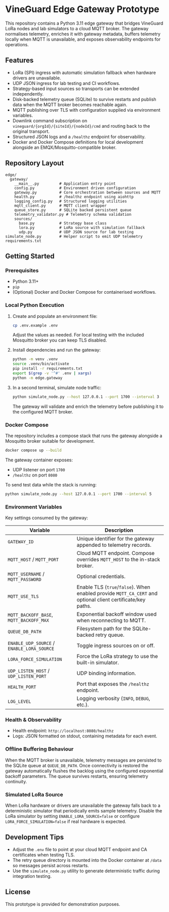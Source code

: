 # VineGuard Edge Gateway Prototype

This repository contains a Python 3.11 edge gateway that bridges VineGuard LoRa nodes and lab simulators to a cloud MQTT broker. The gateway normalises telemetry, enriches it with gateway metadata, buffers telemetry locally when MQTT is unavailable, and exposes observability endpoints for operations.

## Features

- LoRa (SPI) ingress with automatic simulation fallback when hardware drivers are unavailable.
- UDP JSON ingress for lab testing and CI workflows.
- Strategy-based input sources so transports can be extended independently.
- Disk-backed telemetry queue (SQLite) to survive restarts and publish data when the MQTT broker becomes reachable again.
- MQTT publishing over TLS with configuration supplied via environment variables.
- Downlink command subscription on `vineguard/{orgId}/{siteId}/{nodeId}/cmd` and routing back to the original transport.
- Structured JSON logs and a `/healthz` endpoint for observability.
- Docker and Docker Compose definitions for local development alongside an EMQX/Mosquitto-compatible broker.

## Repository Layout

```
edge/
  gateway/
    __main__.py         # Application entry point
    config.py           # Environment driven configuration
    gateway.py          # Core orchestration between sources and MQTT
    health.py           # /healthz endpoint using aiohttp
    logging_config.py   # Structured logging utilities
    mqtt_client.py      # MQTT client wrapper
    queue_store.py      # SQLite backed persistent queue
    telemetry_validator.py # Telemetry schema validation
    sources/
      base.py           # Strategy base class
      lora.py           # LoRa source with simulation fallback
      udp.py            # UDP JSON source for lab testing
simulate_node.py        # Helper script to emit UDP telemetry
requirements.txt
```

## Getting Started

### Prerequisites

- Python 3.11+
- `pip`
- (Optional) Docker and Docker Compose for containerised workflows.

### Local Python Execution

1. Create and populate an environment file:

   ```bash
   cp .env.example .env
   ```

   Adjust the values as needed. For local testing with the included Mosquitto broker you can keep TLS disabled.

2. Install dependencies and run the gateway:

   ```bash
   python -m venv .venv
   source .venv/bin/activate
   pip install -r requirements.txt
   export $(grep -v '^#' .env | xargs)
   python -m edge.gateway
   ```

3. In a second terminal, simulate node traffic:

   ```bash
   python simulate_node.py --host 127.0.0.1 --port 1700 --interval 3
   ```

   The gateway will validate and enrich the telemetry before publishing it to the configured MQTT broker.

### Docker Compose

The repository includes a compose stack that runs the gateway alongside a Mosquitto broker suitable for development.

```bash
docker compose up --build
```

The gateway container exposes:

- UDP listener on port `1700`
- `/healthz` on port `8080`

To send test data while the stack is running:

```bash
python simulate_node.py --host 127.0.0.1 --port 1700 --interval 5
```

### Environment Variables

Key settings consumed by the gateway:

| Variable | Description |
| --- | --- |
| `GATEWAY_ID` | Unique identifier for the gateway appended to telemetry records. |
| `MQTT_HOST` / `MQTT_PORT` | Cloud MQTT endpoint. Compose overrides `MQTT_HOST` to the in-stack broker. |
| `MQTT_USERNAME` / `MQTT_PASSWORD` | Optional credentials. |
| `MQTT_USE_TLS` | Enable TLS (`true`/`false`). When enabled provide `MQTT_CA_CERT` and optional client certificate/key paths. |
| `MQTT_BACKOFF_BASE`, `MQTT_BACKOFF_MAX` | Exponential backoff window used when reconnecting to MQTT. |
| `QUEUE_DB_PATH` | Filesystem path for the SQLite-backed retry queue. |
| `ENABLE_UDP_SOURCE` / `ENABLE_LORA_SOURCE` | Toggle ingress sources on or off. |
| `LORA_FORCE_SIMULATION` | Force the LoRa strategy to use the built-in simulator. |
| `UDP_LISTEN_HOST` / `UDP_LISTEN_PORT` | UDP binding information. |
| `HEALTH_PORT` | Port that exposes the `/healthz` endpoint. |
| `LOG_LEVEL` | Logging verbosity (`INFO`, `DEBUG`, etc.). |

### Health & Observability

- Health endpoint: `http://localhost:8080/healthz`
- Logs: JSON formatted on stdout, containing metadata for each event.

### Offline Buffering Behaviour

When the MQTT broker is unavailable, telemetry messages are persisted to the SQLite queue at `QUEUE_DB_PATH`. Once connectivity is restored the gateway automatically flushes the backlog using the configured exponential backoff parameters. The queue survives restarts, ensuring telemetry continuity.

### Simulated LoRa Source

When LoRa hardware or drivers are unavailable the gateway falls back to a deterministic simulator that periodically emits sample telemetry. Disable the LoRa simulator by setting `ENABLE_LORA_SOURCE=false` or configure `LORA_FORCE_SIMULATION=false` if real hardware is expected.

## Development Tips

- Adjust the `.env` file to point at your cloud MQTT endpoint and CA certificates when testing TLS.
- The retry queue directory is mounted into the Docker container at `/data` so messages persist across restarts.
- Use the `simulate_node.py` utility to generate deterministic traffic during integration testing.

## License

This prototype is provided for demonstration purposes.
